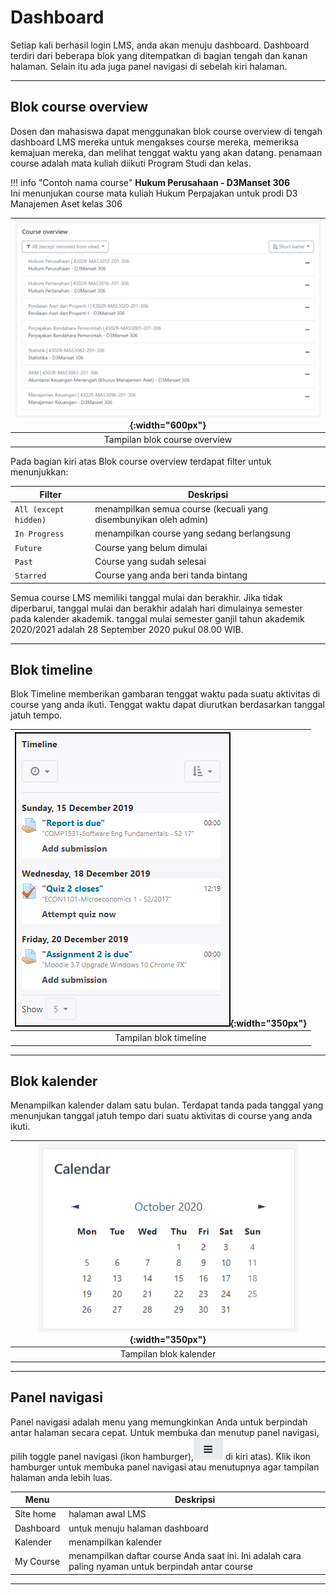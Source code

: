 # Dashboard
Setiap kali berhasil login LMS, anda akan menuju dashboard. Dashboard terdiri dari beberapa blok yang ditempatkan di bagian tengah dan kanan halaman. Selain itu ada juga panel navigasi di sebelah kiri halaman.

----------------------------

## Blok course overview
Dosen dan mahasiswa dapat menggunakan blok course overview di tengah dashboard LMS mereka untuk mengakses course mereka, memeriksa kemajuan mereka, dan melihat tenggat waktu yang akan datang. penamaan course adalah mata kuliah diikuti Program Studi dan kelas.

!!! info "Contoh nama course"
    **Hukum Perusahaan - D3Manset 306**  
    Ini menunjukan course mata kuliah Hukum Perpajakan untuk prodi D3 Manajemen Aset kelas 306

|![image](/img/dashboard/overview.png){:width="600px"}|
| :---: |  
| Tampilan blok course overview |

Pada bagian kiri atas Blok course overview terdapat filter untuk menunjukkan:

| Filter      | Deskripsi                        |
| ----------- | ------------------------------------ |
| `All (except hidden)`       | menampilkan semua course (kecuali yang disembunyikan oleh admin)  |
| `In Progress`       | menampilkan course yang sedang berlangsung |
| `Future`    | Course yang belum dimulai |
| `Past` | Course yang sudah selesai |
| `Starred` | Course yang anda beri tanda bintang |

Semua course LMS memiliki tanggal mulai dan berakhir. Jika tidak diperbarui, tanggal mulai dan berakhir adalah hari dimulainya semester pada kalender akademik. tanggal mulai semester ganjil tahun akademik 2020/2021 adalah 28 September 2020 pukul 08.00 WIB.

------------------------

## Blok timeline

Blok Timeline memberikan gambaran tenggat waktu pada suatu aktivitas di course yang anda ikuti. Tenggat waktu dapat diurutkan berdasarkan tanggal jatuh tempo.

|![image](/img/dashboard/timeline.png){:width="350px"}|
| :---: |  
| Tampilan blok timeline |

---------------------

## Blok kalender

Menampilkan kalender dalam satu bulan. Terdapat tanda pada tanggal yang menunjukan tanggal jatuh tempo dari suatu aktivitas di course yang anda ikuti.

|![image](/img/dashboard/kalender.png){:width="350px"}|
| :---: |  
| Tampilan blok kalender |

-------------------

## Panel navigasi

Panel navigasi adalah menu yang memungkinkan Anda untuk berpindah antar halaman secara cepat. 
Untuk membuka dan menutup panel navigasi, pilih toggle panel navigasi (ikon hamburger),![image](/img/dashboard/hamburger.png) di kiri atas). Klik ikon hamburger untuk membuka panel navigasi atau menutupnya agar tampilan halaman anda lebih luas.

| Menu | Deskripsi |
| ---- | --------- |
| Site home | halaman awal LMS |
| Dashboard | untuk menuju halaman dashboard |
| Kalender | menampilkan kalender | 
| My Course | menampilkan daftar course Anda saat ini. Ini adalah cara paling nyaman untuk berpindah antar course |

------------------------